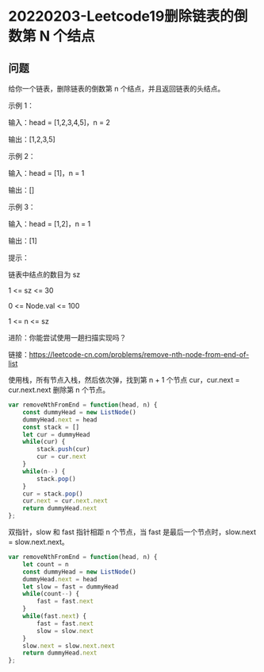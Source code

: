 # 20220203-Leetcode19删除链表的倒数第 N 个结点

## 问题

给你一个链表，删除链表的倒数第 n 个结点，并且返回链表的头结点。

示例 1：

输入：head = [1,2,3,4,5]，n = 2

输出：[1,2,3,5]

示例 2：

输入：head = [1]，n = 1

输出：[]

示例 3：

输入：head = [1,2]，n = 1

输出：[1]
 

提示：

链表中结点的数目为 sz

1 <= sz <= 30

0 <= Node.val <= 100

1 <= n <= sz
 

进阶：你能尝试使用一趟扫描实现吗？


链接：https://leetcode-cn.com/problems/remove-nth-node-from-end-of-list

使用栈，所有节点入栈，然后依次弹，找到第 n + 1 个节点 cur，cur.next = cur.next.next 删除第 n 个节点。

```JavaScript
var removeNthFromEnd = function(head, n) {
    const dummyHead = new ListNode()
    dummyHead.next = head
    const stack = []
    let cur = dummyHead
    while(cur) {
        stack.push(cur)
        cur = cur.next
    }
    while(n--) {
        stack.pop()
    }
    cur = stack.pop()
    cur.next = cur.next.next
    return dummyHead.next
};
```

双指针，slow 和 fast 指针相距 n 个节点，当 fast 是最后一个节点时，slow.next = slow.next.next。

```JavaScript
var removeNthFromEnd = function(head, n) {
    let count = n
    const dummyHead = new ListNode()
    dummyHead.next = head
    let slow = fast = dummyHead
    while(count--) {
        fast = fast.next
    }
    while(fast.next) {
        fast = fast.next
        slow = slow.next
    }
    slow.next = slow.next.next
    return dummyHead.next
};
```





